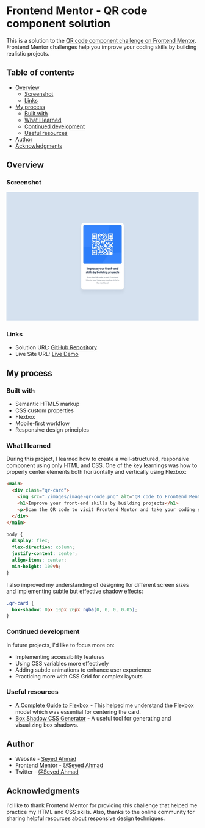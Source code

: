 # Frontend Mentor - QR code component solution

This is a solution to the [QR code component challenge on Frontend Mentor](https://www.frontendmentor.io/challenges/qr-code-component-iux_sIO_H). Frontend Mentor challenges help you improve your coding skills by building realistic projects. 

## Table of contents

- [Overview](#overview)
  - [Screenshot](#screenshot)
  - [Links](#links)
- [My process](#my-process)
  - [Built with](#built-with)
  - [What I learned](#what-i-learned)
  - [Continued development](#continued-development)
  - [Useful resources](#useful-resources)
- [Author](#author)
- [Acknowledgments](#acknowledgments)

## Overview

### Screenshot

![](./design/desktop-design.jpg)

### Links

- Solution URL: [GitHub Repository](https://your-solution-url.com)
- Live Site URL: [Live Demo](https://your-live-site-url.com)

## My process

### Built with

- Semantic HTML5 markup
- CSS custom properties
- Flexbox
- Mobile-first workflow
- Responsive design principles

### What I learned

During this project, I learned how to create a well-structured, responsive component using only HTML and CSS. One of the key learnings was how to properly center elements both horizontally and vertically using Flexbox:

```html
<main>
  <div class="qr-card">
    <img src="./images/image-qr-code.png" alt="QR code to Frontend Mentor website" class="qr-code">
    <h1>Improve your front-end skills by building projects</h1>
    <p>Scan the QR code to visit Frontend Mentor and take your coding skills to the next level</p>
  </div>
</main>
```

```css
body {
  display: flex;
  flex-direction: column;
  justify-content: center;
  align-items: center;
  min-height: 100vh;
}
```

I also improved my understanding of designing for different screen sizes and implementing subtle but effective shadow effects:

```css
.qr-card {
  box-shadow: 0px 10px 20px rgba(0, 0, 0, 0.05);
}
```

### Continued development

In future projects, I'd like to focus more on:

- Implementing accessibility features
- Using CSS variables more effectively
- Adding subtle animations to enhance user experience
- Practicing more with CSS Grid for complex layouts

### Useful resources

- [A Complete Guide to Flexbox](https://css-tricks.com/snippets/css/a-guide-to-flexbox/) - This helped me understand the Flexbox model which was essential for centering the card.
- [Box Shadow CSS Generator](https://cssgenerator.org/box-shadow-css-generator.html) - A useful tool for generating and visualizing box shadows.

## Author

- Website - [Seyed Ahmad](https://github.com/seyedahmaddv)
- Frontend Mentor - [@Seyed Ahmad](https://www.frontendmentor.io/profile/seyedahmaddv)
- Twitter - [@Seyed Ahmad](https://www.linkedin.com/in/seyedahmaddv)

## Acknowledgments

I'd like to thank Frontend Mentor for providing this challenge that helped me practice my HTML and CSS skills. Also, thanks to the online community for sharing helpful resources about responsive design techniques.